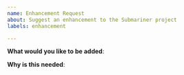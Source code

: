 ```yaml
---
name: Enhancement Request
about: Suggest an enhancement to the Submariner project
labels: enhancement

---
```

<!-- Please only use this template for submitting enhancement requests -->

**What would you like to be added**:

**Why is this needed**:
